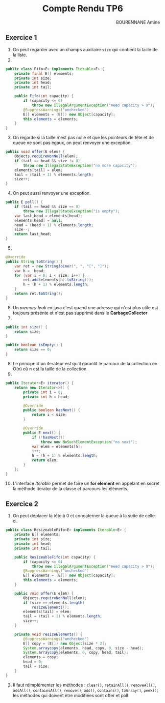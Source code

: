# <center>Compte Rendu TP6</center>
<p align="right">BOURENNANE Amine</p>

## Exercice 1
1) On peut regarder avec un champs auxiliaire `size` qui contient la taille de la liste.
2)
```java
public class Fifo<E> implements Iterable<E> {
    private final E[] elements;
    private int size;
    private int head;
    private int tail;

    public Fifo(int capacity) {
        if (capacity <= 0)
            throw new IllegalArgumentException("need capacity > 0");
        @SuppressWarnings("unchecked")
        E[] elements = (E[]) new Object[capacity];
        this.elements = elements;
    }
}
```
3) On regarde si la taille n'est pas nulle et que les pointeurs de tête et de queue ne sont pas égaux, on peut renvoyer une exception.
```java
public void offer(E elem) {
    Objects.requireNonNull(elem);
    if (tail == head && size != 0)
        throw new IllegalStateException("no more capacity");
    elements[tail] = elem;
    tail = (tail + 1) % elements.length;
    size++;
}
```
4) On peut aussi renvoyer une exception.
```java
public E poll() {
    if (tail == head && size == 0)
        throw new IllegalStateException("is empty");
    var last_head = elements[head];
    elements[head] = null;
    head = (head + 1) % elements.length;
    size--;
    return last_head;
}
```
5)
```java
@Override
public String toString() {
    var ret = new StringJoiner(", ", "[", "]");
    var h =  head;
    for (var i = 0; i < size; i++) {
        ret.add(elements[h].toString());
        h = (h + 1) % elements.length;
    }
    return ret.toString();
}
```
6) Un _memory leak_ en java c'est quand une adresse qui n'est plus utile est toujours présente et n'est pas supprimé dans le __CarbageCollector__
7)
```java
public int size() {
    return size;
}

public boolean isEmpty() {
    return size == 0;
}
```
8) Le principe d'un iterateur est qu'il garantit le parcour de la collection en O(n) où n est la taille de la collection.
9)
```java
public Iterator<E> iterator() {
    return new Iterator<>() {
        private int i = 0;
        private int h = head;

        @Override
        public boolean hasNext() {
            return i < size;
        }

        @Override
        public E next() {
            if (!hasNext())
                throw new NoSuchElementException("no next");
            var elem = elements[h];
            i++;
            h = (h + 1) % elements.length;
            return elem;
        }
    };
}
```
10) L'interface _Iterable_ permet de faire un __for element__ en appelant en secret la méthode iterator de la classe et parcours les éléments.

## Exercice 2
1) On peut déplacer la tête à 0 et concaterner la queue à la suite de celle-ci.
```java
public class ResizeableFifo<E> implements Iterable<E> {
    private E[] elements;
    private int size;
    private int head;
    private int tail;

    public ResizeableFifo(int capacity) {
        if (capacity <= 0)
            throw new IllegalArgumentException("need capacity > 0");
        @SuppressWarnings("unchecked")
        E[] elements = (E[]) new Object[capacity];
        this.elements = elements;
    }

    public void offer(E elem) {
        Objects.requireNonNull(elem);
        if (size == elements.length)
            resizeElements();
        elements[tail] = elem;
        tail = (tail + 1) % elements.length;
        size++;
    }

    private void resizeElements() {
        @SuppressWarnings("unchecked")
        E[] copy = (E[]) new Object[size * 2];
        System.arraycopy(elements, head, copy, 0, size - head);
        System.arraycopy(elements, 0, copy, head, tail);
        elements = copy;
        head = 0;
        tail = size;
    }
}
```
2) Il faut réimplémenter les méthodes : `clear()`, `retainAll()`, `removeAll()`, `addAll()`, `containsAll()`, `remove()`, `add()`, `contains()`, `toArray()`, `peek()`; les méthodes qui doivent être modifiées sont offer et poll